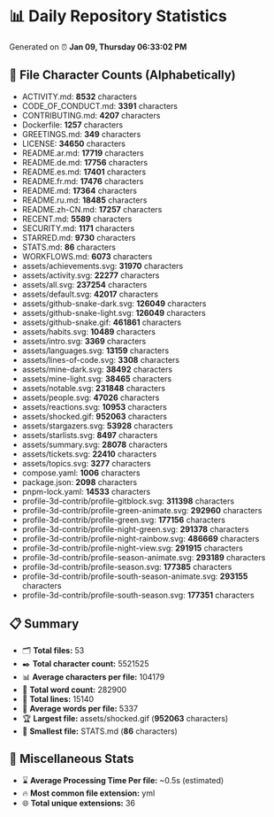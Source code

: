 # 📊 Daily Repository Statistics
Generated on ⏰ **Jan 09, Thursday 06:33:02 PM**

## 📂 File Character Counts (Alphabetically)
- ACTIVITY.md: **8532** characters
- CODE_OF_CONDUCT.md: **3391** characters
- CONTRIBUTING.md: **4207** characters
- Dockerfile: **1257** characters
- GREETINGS.md: **349** characters
- LICENSE: **34650** characters
- README.ar.md: **17719** characters
- README.de.md: **17756** characters
- README.es.md: **17401** characters
- README.fr.md: **17476** characters
- README.md: **17364** characters
- README.ru.md: **18485** characters
- README.zh-CN.md: **17257** characters
- RECENT.md: **5589** characters
- SECURITY.md: **1171** characters
- STARRED.md: **9730** characters
- STATS.md: **86** characters
- WORKFLOWS.md: **6073** characters
- assets/achievements.svg: **31970** characters
- assets/activity.svg: **22277** characters
- assets/all.svg: **237254** characters
- assets/default.svg: **42017** characters
- assets/github-snake-dark.svg: **126049** characters
- assets/github-snake-light.svg: **126049** characters
- assets/github-snake.gif: **461861** characters
- assets/habits.svg: **10489** characters
- assets/intro.svg: **3369** characters
- assets/languages.svg: **13159** characters
- assets/lines-of-code.svg: **3308** characters
- assets/mine-dark.svg: **38492** characters
- assets/mine-light.svg: **38465** characters
- assets/notable.svg: **231848** characters
- assets/people.svg: **47026** characters
- assets/reactions.svg: **10953** characters
- assets/shocked.gif: **952063** characters
- assets/stargazers.svg: **53928** characters
- assets/starlists.svg: **8497** characters
- assets/summary.svg: **28078** characters
- assets/tickets.svg: **22410** characters
- assets/topics.svg: **3277** characters
- compose.yaml: **1006** characters
- package.json: **2098** characters
- pnpm-lock.yaml: **14533** characters
- profile-3d-contrib/profile-gitblock.svg: **311398** characters
- profile-3d-contrib/profile-green-animate.svg: **292960** characters
- profile-3d-contrib/profile-green.svg: **177156** characters
- profile-3d-contrib/profile-night-green.svg: **291378** characters
- profile-3d-contrib/profile-night-rainbow.svg: **486669** characters
- profile-3d-contrib/profile-night-view.svg: **291915** characters
- profile-3d-contrib/profile-season-animate.svg: **293189** characters
- profile-3d-contrib/profile-season.svg: **177385** characters
- profile-3d-contrib/profile-south-season-animate.svg: **293155** characters
- profile-3d-contrib/profile-south-season.svg: **177351** characters

## 📋 Summary
- 🗂️ **Total files:** 53
- ✒️ **Total character count:** 5521525
- 📊 **Average characters per file:** 104179
- 📝 **Total word count:** 282900
- 🧾 **Total lines:** 15140
- 📐 **Average words per file:** 5337
- 🏆 **Largest file:** assets/shocked.gif (**952063** characters)
- 🥉 **Smallest file:** STATS.md (**86** characters)

## 🌟 Miscellaneous Stats
- ⌛ **Average Processing Time Per file:** ~0.5s (estimated)
- 🔥 **Most common file extension:** yml
- 🌐 **Total unique extensions:** 36
